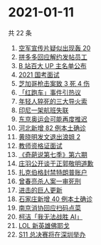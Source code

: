 # 2021-01-11

共 22 条

<!-- BEGIN -->
<!-- 最后更新时间 Mon Jan 11 2021 17:26:11 GMT+0800 (CST) -->
1. [空军宣传片疑似出现轰 20 ](https://www.zhihu.com/search?q=轰20)
1. [拼多多回应解约发帖员工](https://www.zhihu.com/search?q=拼多多回应辞退)
1. [B 站百大 UP 主名单公布](https://www.zhihu.com/search?q=百大up主)
1. [2021 国考面试](https://www.zhihu.com/search?q=国考面试)
1. [芝加哥枪击案致 3 死 4 伤](https://www.zhihu.com/search?q=芝加哥枪击)
1. [「红跑车」事件引热议](https://www.zhihu.com/search?q=红跑车)
1. [年轻人猝死的三大导火索](https://www.zhihu.com/search?q=年轻人猝死)
1. [印尼一架航班失联](https://www.zhihu.com/search?q=印尼航班失联)
1. [东京奥运会可能再度推迟](https://www.zhihu.com/search?q=东京奥运会)
1. [河北新增 82 例本土确诊](https://www.zhihu.com/search?q=河北新增)
1. [黄晓明发文退出浪姐 2](https://www.zhihu.com/search?q=黄晓明退出浪姐)
1. [教师资格证面试](https://www.zhihu.com/search?q=教资面试)
1. [《奇葩说第七季》第六期](https://www.zhihu.com/search?q=奇葩说第七季)
1. [庄羽公开谈于正郭敬明道歉](https://www.zhihu.com/search?q=郭敬明道歉)
1. [扎克伯格封禁特朗普账户](https://www.zhihu.com/search?q=特朗普账号被封)
1. [曾春亮杀人案一审死刑](https://www.zhihu.com/search?q=曾春亮)
1. [进击的巨人更新](https://www.zhihu.com/search?q=进击的巨人漫画)
1. [石家庄新增 40 例本土确诊](https://www.zhihu.com/search?q=石家庄疫情)
1. [南京消协回应扫码点菜](https://www.zhihu.com/search?q=扫码点菜)
1. [柯洁「我无法战胜 AI」](https://www.zhihu.com/search?q=柯洁)
1. [LOL 新英雄佛耶戈](https://www.zhihu.com/search?q=lol新英雄)
1. [S11 总决赛将在深圳举办](https://www.zhihu.com/search?q=s11)
<!-- END -->
